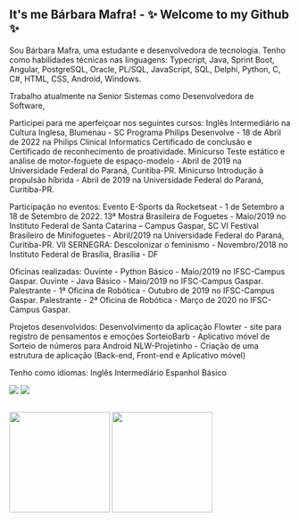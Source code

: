 ## It's me Bárbara Mafra! - ✨ Welcome to my Github ✨

Sou Bárbara Mafra, uma estudante e desenvolvedora de tecnologia.
Tenho como habilidades técnicas nas linguagens:
Typecript, Java, Sprint Boot, Angular, PostgreSQL, Oracle, PL/SQL, JavaScript, SQL, Delphi, Python, C, C#, HTML, CSS, Android, Windows.

Trabalho atualmente na Senior Sistemas como Desenvolvedora de Software, 

Participei para me aperfeiçoar nos seguintes cursos:
Inglês Intermediário na Cultura Inglesa, Blumenau - SC
Programa Philips Desenvolve - 18 de Abril de 2022 na Philips Clinical Informatics 
Certificado de conclusão e Certificado de reconhecimento de proatividade. 
Minicurso Teste estático e análise de motor-foguete de espaço-modelo - Abril de 2019  na Universidade Federal do Paraná, Curitiba-PR.
Minicurso Introdução à propulsão híbrida - Abril de 2019 na Universidade Federal do Paraná, Curitiba-PR.

Participação no eventos:
Evento E-Sports da Rocketseat - 1 de Setembro a 18 de Setembro de 2022.
13ª Mostra Brasileira de Foguetes - Maio/2019 no Instituto Federal de Santa Catarina – Campus Gaspar, SC
VI Festival Brasileiro de Minifoguetes - Abril/2019 na Universidade Federal do Paraná, Curitiba-PR.
VII SERNEGRA: Descolonizar o feminismo - Novembro/2018 no Instituto Federal de Brasília, Brasília - DF

Oficinas realizadas:
Ouvinte - Python Básico - Maio/2019 no IFSC-Campus Gaspar.
Ouvinte - Java Básico - Maio/2019 no IFSC-Campus Gaspar.
Palestrante - 1ª Oficina de Robótica - Outubro de 2019 no IFSC-Campus Gaspar.
Palestrante - 2ª Oficina de Robótica - Março de 2020 no IFSC-Campus Gaspar.

Projetos desenvolvidos:
Desenvolvimento da aplicação Flowter - site para registro de pensamentos e emoções
SorteioBarb - Aplicativo móvel de Sorteio de números para Android
NLW-Projetinho - Criação de uma estrutura de aplicação (Back-end, Front-end e Aplicativo móvel)

Tenho como idiomas:
Inglês Intermediário 
Espanhol Básico

<div> 
  <a href = "mailto:barbaramafra123@hotmail.com"><img src="https://img.shields.io/badge/Microsoft_Outlook-0078D4?style=for-the-badge&logo=microsoft-outlook&logoColor=white" target="_blank"></a>
  <a href="https://www.linkedin.com/in/bmafra/" target="_blank"><img src="https://img.shields.io/badge/-LinkedIn-%230077B5?style=for-the-badge&logo=linkedin&logoColor=white" target="_blank"></a> 
</div>

 ##
 
<div>
<img height= "180em" src="https://github-readme-stats.vercel.app/api?username=Barbmafra&show_icons=true&theme=onedark&include_all_commits=true&count_private=true"/>
<img height= "180em" src="https://github-readme-stats.vercel.app/api/top-langs/?username=Barbmafra&layout=compact&langs_counts=16&theme=onedark"/>
</div>

##



